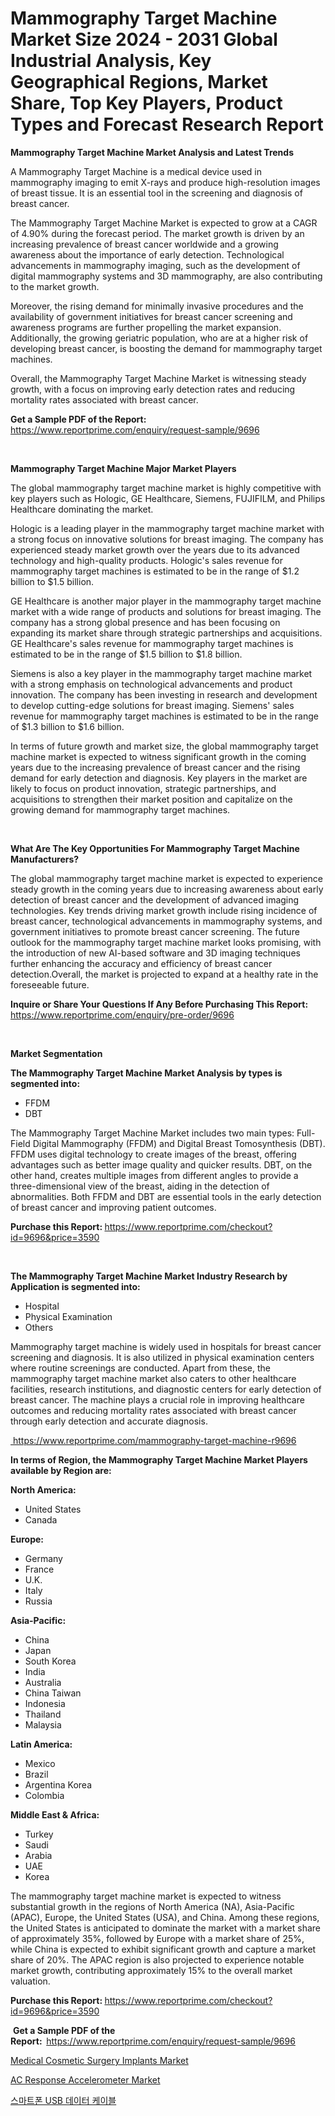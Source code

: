 <p><h1>Mammography Target Machine Market Size 2024 - 2031 Global Industrial Analysis, Key Geographical Regions, Market Share, Top Key Players, Product Types and Forecast Research Report</h1></p><p><strong>Mammography Target Machine Market Analysis and Latest Trends</strong></p>
<p><p>A Mammography Target Machine is a medical device used in mammography imaging to emit X-rays and produce high-resolution images of breast tissue. It is an essential tool in the screening and diagnosis of breast cancer.</p><p>The Mammography Target Machine Market is expected to grow at a CAGR of 4.90% during the forecast period. The market growth is driven by an increasing prevalence of breast cancer worldwide and a growing awareness about the importance of early detection. Technological advancements in mammography imaging, such as the development of digital mammography systems and 3D mammography, are also contributing to the market growth.</p><p>Moreover, the rising demand for minimally invasive procedures and the availability of government initiatives for breast cancer screening and awareness programs are further propelling the market expansion. Additionally, the growing geriatric population, who are at a higher risk of developing breast cancer, is boosting the demand for mammography target machines.</p><p>Overall, the Mammography Target Machine Market is witnessing steady growth, with a focus on improving early detection rates and reducing mortality rates associated with breast cancer.</p></p>
<p><strong>Get a Sample PDF of the Report:&nbsp;</strong> <a href="https://www.reportprime.com/enquiry/request-sample/9696">https://www.reportprime.com/enquiry/request-sample/9696</a></p>
<p>&nbsp;</p>
<p><strong>Mammography Target Machine Major Market Players</strong></p>
<p><p>The global mammography target machine market is highly competitive with key players such as Hologic, GE Healthcare, Siemens, FUJIFILM, and Philips Healthcare dominating the market.</p><p>Hologic is a leading player in the mammography target machine market with a strong focus on innovative solutions for breast imaging. The company has experienced steady market growth over the years due to its advanced technology and high-quality products. Hologic's sales revenue for mammography target machines is estimated to be in the range of $1.2 billion to $1.5 billion.</p><p>GE Healthcare is another major player in the mammography target machine market with a wide range of products and solutions for breast imaging. The company has a strong global presence and has been focusing on expanding its market share through strategic partnerships and acquisitions. GE Healthcare's sales revenue for mammography target machines is estimated to be in the range of $1.5 billion to $1.8 billion.</p><p>Siemens is also a key player in the mammography target machine market with a strong emphasis on technological advancements and product innovation. The company has been investing in research and development to develop cutting-edge solutions for breast imaging. Siemens' sales revenue for mammography target machines is estimated to be in the range of $1.3 billion to $1.6 billion.</p><p>In terms of future growth and market size, the global mammography target machine market is expected to witness significant growth in the coming years due to the increasing prevalence of breast cancer and the rising demand for early detection and diagnosis. Key players in the market are likely to focus on product innovation, strategic partnerships, and acquisitions to strengthen their market position and capitalize on the growing demand for mammography target machines.</p></p>
<p>&nbsp;</p>
<p><strong>What Are The Key Opportunities For Mammography Target Machine Manufacturers?</strong></p>
<p><p>The global mammography target machine market is expected to experience steady growth in the coming years due to increasing awareness about early detection of breast cancer and the development of advanced imaging technologies. Key trends driving market growth include rising incidence of breast cancer, technological advancements in mammography systems, and government initiatives to promote breast cancer screening. The future outlook for the mammography target machine market looks promising, with the introduction of new AI-based software and 3D imaging techniques further enhancing the accuracy and efficiency of breast cancer detection.Overall, the market is projected to expand at a healthy rate in the foreseeable future.</p></p>
<p><strong>Inquire or Share Your Questions If Any Before Purchasing This Report:</strong> <a href="https://www.reportprime.com/enquiry/pre-order/9696">https://www.reportprime.com/enquiry/pre-order/9696</a></p>
<p>&nbsp;</p>
<p><strong>Market Segmentation</strong></p>
<p><strong>The Mammography Target Machine Market Analysis by types is segmented into:</strong></p>
<p><ul><li>FFDM</li><li>DBT</li></ul></p>
<p><p>The Mammography Target Machine Market includes two main types: Full-Field Digital Mammography (FFDM) and Digital Breast Tomosynthesis (DBT). FFDM uses digital technology to create images of the breast, offering advantages such as better image quality and quicker results. DBT, on the other hand, creates multiple images from different angles to provide a three-dimensional view of the breast, aiding in the detection of abnormalities. Both FFDM and DBT are essential tools in the early detection of breast cancer and improving patient outcomes.</p></p>
<p><strong>Purchase this Report:&nbsp;</strong><a href="https://www.reportprime.com/checkout?id=9696&price=3590">https://www.reportprime.com/checkout?id=9696&price=3590</a></p>
<p>&nbsp;</p>
<p><strong>The Mammography Target Machine Market Industry Research by Application is segmented into:</strong></p>
<p><ul><li>Hospital</li><li>Physical Examination</li><li>Others</li></ul></p>
<p><p>Mammography target machine is widely used in hospitals for breast cancer screening and diagnosis. It is also utilized in physical examination centers where routine screenings are conducted. Apart from these, the mammography target machine market also caters to other healthcare facilities, research institutions, and diagnostic centers for early detection of breast cancer. The machine plays a crucial role in improving healthcare outcomes and reducing mortality rates associated with breast cancer through early detection and accurate diagnosis.</p></p>
<p><a href="https://www.reportprime.com/mammography-target-machine-r9696">&nbsp;https://www.reportprime.com/mammography-target-machine-r9696</a></p>
<p><strong>In terms of Region, the Mammography Target Machine Market Players available by Region are:</strong></p>
<p>
    <p> <strong> North America: </strong>
        <ul>
            <li>United States</li>
            <li>Canada</li>
        </ul>
        </p> 
    <p> <strong> Europe: </strong>
        <ul>
            <li>Germany</li>
            <li>France</li>
            <li>U.K.</li>
            <li>Italy</li>
            <li>Russia</li>
        </ul>
        </p> 
    <p> <strong> Asia-Pacific: </strong>
        <ul>
            <li>China</li>
            <li>Japan</li>
            <li>South Korea</li>
            <li>India</li>
            <li>Australia</li>
            <li>China Taiwan</li>
            <li>Indonesia</li>
            <li>Thailand</li>
            <li>Malaysia</li>
        </ul>
        </p> 
    <p> <strong> Latin America: </strong>
        <ul>
            <li>Mexico</li>
            <li>Brazil</li>
            <li>Argentina Korea</li>
            <li>Colombia</li>
        </ul>
        </p> 
    <p> <strong> Middle East & Africa: </strong>
        <ul>
            <li>Turkey</li>
            <li>Saudi</li>
            <li>Arabia</li>
            <li>UAE</li>
            <li>Korea</li>
        </ul>
    </p>
    </p>
<p><p>The mammography target machine market is expected to witness substantial growth in the regions of North America (NA), Asia-Pacific (APAC), Europe, the United States (USA), and China. Among these regions, the United States is anticipated to dominate the market with a market share of approximately 35%, followed by Europe with a market share of 25%, while China is expected to exhibit significant growth and capture a market share of 20%. The APAC region is also projected to experience notable market growth, contributing approximately 15% to the overall market valuation.</p></p>
<p><strong>Purchase this Report: </strong><a href="https://www.reportprime.com/checkout?id=9696&price=3590">https://www.reportprime.com/checkout?id=9696&price=3590</a></p>
<p>&nbsp;<strong>Get a Sample PDF of the Report:&nbsp;&nbsp;</strong><a href="https://www.reportprime.com/enquiry/request-sample/9696">https://www.reportprime.com/enquiry/request-sample/9696</a></p>
<p><strong></strong></p>
<p><p><a href="https://github.com/JameTravis/Market-Research-Report-List-4/blob/main/medical-cosmetic-surgery-implants-market.md">Medical Cosmetic Surgery Implants Market</a></p><p><a href="https://www.linkedin.com/pulse/ac-response-accelerometer-market-size-reflecting-forecast-ugzhc?trackingId=wc%2BAAKlwiagNRe9Rgxvv%2FA%3D%3D">AC Response Accelerometer Market</a></p><p><a href="https://github.com/laholand/Market-Research-Report-List-3/blob/main/541494621502.md">스마트폰 USB 데이터 케이블</a></p></p>